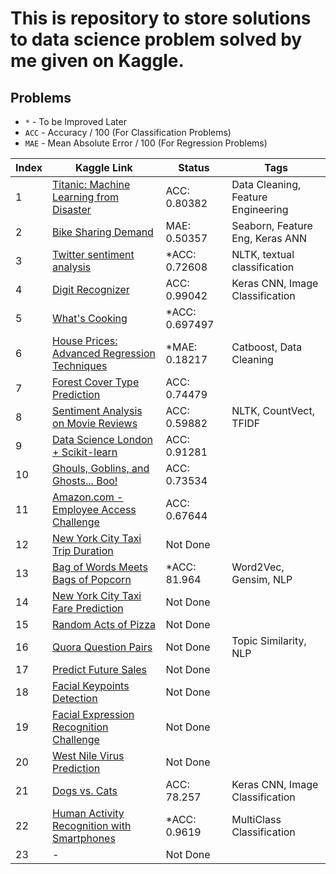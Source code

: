 # This is repository to store solutions to data science problem solved by me given on Kaggle.

## Problems
* `*` - To be Improved Later
* `ACC` - Accuracy / 100 (For Classification Problems)
* `MAE` - Mean Absolute Error / 100 (For Regression Problems)

Index  | Kaggle Link  | Status | Tags
------------- | ------------- | ------------- | -------------
1  | [Titanic: Machine Learning from Disaster ](https://www.kaggle.com/c/titanic) | ACC: 0.80382 | Data Cleaning, Feature Engineering
2  | [Bike Sharing Demand](https://www.kaggle.com/c/bike-sharing-demand) | MAE: 0.50357 | Seaborn, Feature Eng, Keras ANN
3  | [Twitter sentiment analysis](https://www.kaggle.com/c/twitter-sentiment-analysis2) | *ACC: 0.72608 | NLTK, textual classification
4  | [Digit Recognizer](https://www.kaggle.com/c/digit-recognizer) | ACC: 0.99042 | Keras CNN, Image Classification
5  | [What's Cooking](https://www.kaggle.com/c/whats-cooking-kernels-only/overview) | *ACC: 0.697497 | 
6  | [House Prices: Advanced Regression Techniques](https://www.kaggle.com/c/house-prices-advanced-regression-techniques) | *MAE: 0.18217 | Catboost, Data Cleaning
7  | [Forest Cover Type Prediction](https://www.kaggle.com/c/forest-cover-type-prediction) | ACC: 0.74479 | 
8  | [Sentiment Analysis on Movie Reviews](http://www.kaggle.com/c/sentiment-analysis-on-movie-reviews) | ACC: 0.59882 | NLTK, CountVect, TFIDF
9  | [Data Science London + Scikit-learn](https://www.kaggle.com/c/data-science-london-scikit-learn) | ACC: 0.91281 |
10 | [Ghouls, Goblins, and Ghosts... Boo!](https://www.kaggle.com/c/ghouls-goblins-and-ghosts-boo) | ACC: 0.73534 |
11 | [Amazon.com - Employee Access Challenge](https://www.kaggle.com/c/amazon-employee-access-challenge/) | ACC: 0.67644 |
12 | [New York City Taxi Trip Duration](https://www.kaggle.com/c/nyc-taxi-trip-duration) | Not Done |
13 | [Bag of Words Meets Bags of Popcorn](https://www.kaggle.com/c/word2vec-nlp-tutorial) | *ACC: 81.964 | Word2Vec, Gensim, NLP
14 | [New York City Taxi Fare Prediction](https://www.kaggle.com/c/new-york-city-taxi-fare-prediction) | Not Done |
15 | [Random Acts of Pizza](https://www.kaggle.com/c/random-acts-of-pizza) | Not Done |
16 | [Quora Question Pairs](https://www.kaggle.com/c/quora-question-pairs/) | Not Done | Topic Similarity, NLP 
17 | [Predict Future Sales](https://www.kaggle.com/c/competitive-data-science-predict-future-sales) | Not Done |
18 | [Facial Keypoints Detection](https://www.kaggle.com/c/facial-keypoints-detection) | Not Done |
19 | [Facial Expression Recognition Challenge](https://www.kaggle.com/c/challenges-in-representation-learning-facial-expression-recognition-challenge/) | Not Done | 
20 | [West Nile Virus Prediction](https://www.kaggle.com/c/predict-west-nile-virus) | Not Done | 
21 | [Dogs vs. Cats](https://www.kaggle.com/c/dogs-vs-cats) | ACC: 78.257 | Keras CNN, Image Classification
22 | [Human Activity Recognition with Smartphones](https://www.kaggle.com/uciml/human-activity-recognition-with-smartphones/) | *ACC: 0.9619 | MultiClass Classification
23 | - | Not Done |